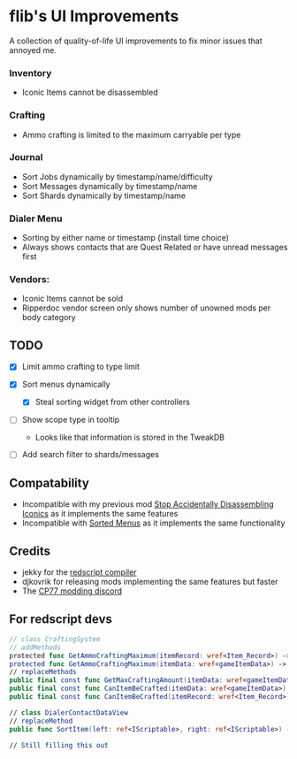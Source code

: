 # flib's UI Improvements

A collection of quality-of-life UI improvements to fix minor issues that annoyed me.

### Inventory
- Iconic Items cannot be disassembled

### Crafting
- Ammo crafting is limited to the maximum carryable per type

### Journal
- Sort Jobs dynamically by timestamp/name/difficulty
- Sort Messages dynamically by timestamp/name
- Sort Shards dynamically by timestamp/name

### Dialer Menu
- Sorting by either name or timestamp (install time choice)
- Always shows contacts that are Quest Related or have unread messages first

### Vendors:
- Iconic Items cannot be sold
- Ripperdoc vendor screen only shows number of unowned mods per body category

## TODO
- [X] Limit ammo crafting to type limit
- [X] Sort menus dynamically
  - [X] Steal sorting widget from other controllers
- [ ] Show scope type in tooltip
  - Looks like that information is stored in the TweakDB
- [ ] Add search filter to shards/messages


## Compatability

- Incompatible with my previous mod [Stop Accidentally Disassembling Iconics](https://www.nexusmods.com/cyberpunk2077/mods/2252) as it implements the same features
- Incompatible with [Sorted Menus](https://www.nexusmods.com/cyberpunk2077/mods/1439) as it implements the same functionality

## Credits
- jekky for the [redscript compiler](https://github.com/jac3km4/redscript)
- djkovrik for releasing mods implementing the same features but faster
- The [CP77 modding discord](https://discord.gg/Epkq79kd96)


## For redscript devs
```swift
// class CraftingSystem
// addMethods
protected func GetAmmoCraftingMaximum(itemRecord: wref<Item_Record>) -> Int32
protected func GetAmmoCraftingMaximum(itemData: wref<gameItemData>) -> Int32
// replaceMethods
public final const func GetMaxCraftingAmount(itemData: wref<gameItemData>) -> Int32
public final const func CanItemBeCrafted(itemData: wref<gameItemData>) -> Bool
public final const func CanItemBeCrafted(itemRecord: wref<Item_Record>) -> Bool

// class DialerContactDataView
// replaceMethod
public func SortItem(left: ref<IScriptable>, right: ref<IScriptable>) -> Bool

// Still filling this out
```
